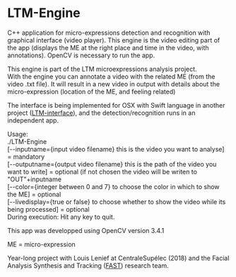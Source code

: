 # LTM-Engine
C++ application for micro-expressions detection and recognition with graphical interface (video player). This engine is the video editing part of the app (displays the ME at the right place and time in the video, with annotations). OpenCV is necessary to run the app.

 This engine is part of the LTM microexpressions analysis project.  
 With the engine you can annotate a video with the related ME (from the video .txt file). It will result in a new video in output with details about the micro-expression (location of the ME, and feeling related)


The interface is being implemented for OSX with Swift language in another project ([LTM-interface](https://github.com/louislnf/LTM-interface/)), and the detection/recognition runs in an independent app.



Usage:  
./LTM-Engine  
[--inputname={input video filename} this is the video you want to analyse] = mandatory  
[--outputname={output video filename} this is the path of the video you want to write] = optional (if not chosen the video will be writen to "OUT"+inputname  
[--color={integer between 0 and 7} to choose the color in which to show the ME] = optional  
[--livedisplay={true or false} to choose whether to show the video while its being processed] = optional  
During execution:
Hit any key to quit.

This app was developped using OpenCV version 3.4.1


ME = micro-expression


Year-long project with Louis Lenief at CentraleSupélec (2018) and the Facial Analysis Synthesis and Tracking ([FAST](http://www.rennes.supelec.fr/ren/rd/fast/fast_accueil.php)) research team.


